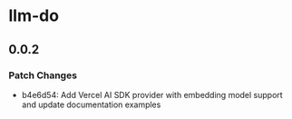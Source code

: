 # llm-do

## 0.0.2

### Patch Changes

- b4e6d54: Add Vercel AI SDK provider with embedding model support and update documentation examples
